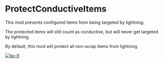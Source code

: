 # ProtectConductiveItems

This mod prevents configured items from being targeted by lightning.

The protected items will still count as conductive, but will never get targeted by lightning.

By default, this mod will protect all non-scrap items from lightning

[![ko-fi](https://ko-fi.com/img/githubbutton_sm.svg)](https://ko-fi.com/P5P6ZWLCY)